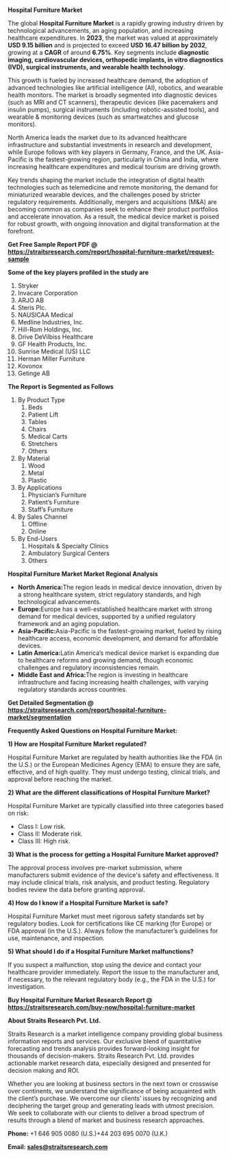 <p><strong>Hospital Furniture Market</strong></p>
<p>The global <strong>Hospital Furniture Market</strong> is a rapidly growing industry driven by technological advancements, an aging population, and increasing healthcare expenditures. In <strong>2023</strong>, the market was valued at approximately <strong>USD 9.15 billion</strong> and is projected to exceed <strong>USD 16.47 billion</strong><strong> by 2032</strong>, growing at a <strong>CAGR</strong> of around <strong>6.75</strong><strong>%</strong>. Key segments include <strong>diagnostic imaging, cardiovascular devices, orthopedic implants, in vitro diagnostics (IVD), surgical instruments, and wearable health technology</strong>.</p>
<p>This growth is fueled by increased healthcare demand, the adoption of advanced technologies like artificial intelligence (AI), robotics, and wearable health monitors. The market is broadly segmented into diagnostic devices (such as MRI and CT scanners), therapeutic devices (like pacemakers and insulin pumps), surgical instruments (including robotic-assisted tools), and wearable &amp; monitoring devices (such as smartwatches and glucose monitors).</p>
<p>North America leads the market due to its advanced healthcare infrastructure and substantial investments in research and development, while Europe follows with key players in Germany, France, and the UK. Asia-Pacific is the fastest-growing region, particularly in China and India, where increasing healthcare expenditures and medical tourism are driving growth.</p>
<p>Key trends shaping the market include the integration of digital health technologies such as telemedicine and remote monitoring, the demand for miniaturized wearable devices, and the challenges posed by stricter regulatory requirements. Additionally, mergers and acquisitions (M&amp;A) are becoming common as companies seek to enhance their product portfolios and accelerate innovation. As a result, the medical device market is poised for robust growth, with ongoing innovation and digital transformation at the forefront.</p>
<p><strong>Get Free Sample Report PDF @ <a href=https://straitsresearch.com/report/hospital-furniture-market/request-sample>https://straitsresearch.com/report/hospital-furniture-market/request-sample</a></strong></p>
<div>
<div><strong>Some of the key players profiled in the study are</strong></div>
</div>
<p><ol>
<li>Stryker</li>
<li>Invacare Corporation</li>
<li>ARJO AB</li>
<li>Steris Plc.</li>
<li>NAUSICAA Medical</li>
<li>Medline Industries, Inc.</li>
<li>Hill-Rom Holdings, Inc.</li>
<li>Drive DeVilbiss Healthcare</li>
<li>GF Health Products, Inc.</li>
<li>Sunrise Medical (US) LLC</li>
<li>Herman Miller Furniture</li>
<li>Kovonox</li>
<li>Getinge AB</li>
</ol></p>
<p><strong>The Report is Segmented as Follows</strong></p>
<p><ol>
<li>By Product Type
<ol>
<li>Beds</li>
<li>Patient Lift</li>
<li>Tables</li>
<li>Chairs</li>
<li>Medical Carts</li>
<li>Stretchers</li>
<li>Others</li>
</ol>
</li>
<li>By Material
<ol>
<li>Wood</li>
<li>Metal</li>
<li>Plastic</li>
</ol>
</li>
<li>By Applications
<ol>
<li>Physician&rsquo;s Furniture</li>
<li>Patient&rsquo;s Furniture</li>
<li>Staff&rsquo;s Furniture</li>
</ol>
</li>
<li>By Sales Channel
<ol>
<li>Offline</li>
<li>Online</li>
</ol>
</li>
<li>By End-Users
<ol>
<li>Hospitals &amp; Specialty Clinics</li>
<li>Ambulatory Surgical Centers</li>
<li>Others</li>
</ol>
</li>
</ol></p>
<p><strong>Hospital Furniture Market Market Regional Analysis</strong></p>
<ul>
<li><strong>North America:</strong>The region leads in medical device innovation, driven by a strong healthcare system, strict regulatory standards, and high technological advancements.</li>
<li><strong>Europe:</strong>Europe has a well-established healthcare market with strong demand for medical devices, supported by a unified regulatory framework and an aging population.</li>
<li><strong>Asia-Pacific:</strong>Asia-Pacific is the fastest-growing market, fueled by rising healthcare access, economic development, and demand for affordable devices.</li>
<li><strong>Latin America:</strong>Latin America&rsquo;s medical device market is expanding due to healthcare reforms and growing demand, though economic challenges and regulatory inconsistencies remain.</li>
<li><strong>Middle East and Africa:</strong>The region is investing in healthcare infrastructure and facing increasing health challenges, with varying regulatory standards across countries.</li>
</ul>
<p><strong>Get Detailed Segmentation @ <a href=https://straitsresearch.com/report/hospital-furniture-market/segmentation>https://straitsresearch.com/report/hospital-furniture-market/segmentation</a></strong></p>
<p><strong>Frequently Asked Questions on Hospital Furniture Market:</strong></p>
<p><strong>1) How are Hospital Furniture Market regulated?</strong></p>
<p>Hospital Furniture Market are regulated by health authorities like the FDA (in the U.S.) or the European Medicines Agency (EMA) to ensure they are safe, effective, and of high quality. They must undergo testing, clinical trials, and approval before reaching the market.</p>
<p><strong>2) What are the different classifications of Hospital Furniture Market?</strong></p>
<p>Hospital Furniture Market are typically classified into three categories based on risk:</p>
<ul>
<li>Class I: Low risk.</li>
<li>Class II: Moderate risk.</li>
<li>Class III: High risk.</li>
</ul>
<p><strong>3) What is the process for getting a Hospital Furniture Market approved?</strong></p>
<p>The approval process involves pre-market submission, where manufacturers submit evidence of the device's safety and effectiveness. It may include clinical trials, risk analysis, and product testing. Regulatory bodies review the data before granting approval.</p>
<p><strong>4) How do I know if a Hospital Furniture Market is safe?</strong></p>
<p>Hospital Furniture Market must meet rigorous safety standards set by regulatory bodies. Look for certifications like CE marking (for Europe) or FDA approval (in the U.S.). Always follow the manufacturer&rsquo;s guidelines for use, maintenance, and inspection.</p>
<p><strong>5) What should I do if a Hospital Furniture Market malfunctions?</strong></p>
<p>If you suspect a malfunction, stop using the device and contact your healthcare provider immediately. Report the issue to the manufacturer and, if necessary, to the relevant regulatory body (e.g., the FDA in the U.S.) for investigation.</p>
<p><strong>Buy Hospital Furniture Market Research Report @ <a href=https://straitsresearch.com/buy-now/hospital-furniture-market>https://straitsresearch.com/buy-now/hospital-furniture-market</a></strong></p>
<p><strong>About Straits Research Pvt. Ltd.</strong></p>
<p>Straits Research is a market intelligence company providing global business information reports and services. Our exclusive blend of quantitative forecasting and trends analysis provides forward-looking insight for thousands of decision-makers. Straits Research Pvt. Ltd. provides actionable market research data, especially designed and presented for decision making and ROI.</p>
<p>Whether you are looking at business sectors in the next town or crosswise over continents, we understand the significance of being acquainted with the client&rsquo;s purchase. We overcome our clients&rsquo; issues by recognizing and deciphering the target group and generating leads with utmost precision. We seek to collaborate with our clients to deliver a broad spectrum of results through a blend of market and business research approaches.</p>
<p><strong><strong>Phone:</strong></strong> +1 646 905 0080 (U.S.)+44 203 695 0070 (U.K.)</p>
<p><strong><strong>Email: </strong></strong><a href=mailto:sales@straitsresearch.com><strong><u><strong>sales@straitsresearch.com</strong></u></strong></a></p>
